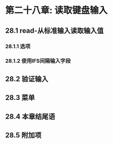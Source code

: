 # 第二十八章: 读取键盘输入 #

## 28.1 read-从标准输入读取输入值 ##

### 28.1.1 选项 ###

### 28.1.2 使用IFS间隔输入字段 ###

## 28.2 验证输入 ##

## 28.3 菜单 ##

## 28.4 本章结尾语 ##

## 28.5 附加项 ##
